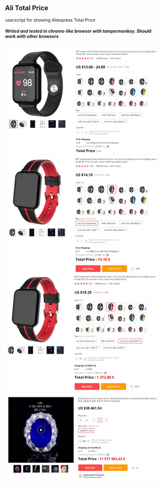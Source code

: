 ## Ali Total Price
userscript for showing Aliexpress Total Price
##### Writed and tested in chrome-like browser with tampermonkey. Should work with other browsers 

<img src="images/20190913_1.jpg" width="500">
<br/>
<img src="images/20190913_2.jpg" width="500">
<br/>
<img src="images/20190913_3.jpg" width="500">
<br/>
<img src="images/20190914_4.jpg" width="500">
